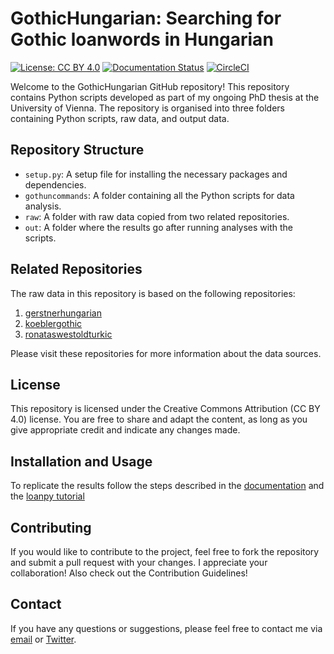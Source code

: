 # GothicHungarian: Searching for Gothic loanwords in Hungarian
[![License: CC BY 4.0](https://mirrors.creativecommons.org/presskit/buttons/88x31/svg/by.svg)](https://creativecommons.org/licenses/by/4.0/)
[![Documentation Status](https://readthedocs.org/projects/gothichungarian/badge/?version=latest)](https://gothichungarian.readthedocs.io/en/latest/?badge=latest)
[![CircleCI](https://dl.circleci.com/status-badge/img/gh/LoanpyDataHub/GothicHungarian/tree/main.svg?style=svg)](https://dl.circleci.com/status-badge/redirect/gh/LoanpyDataHub/GothicHungarian/tree/main)

Welcome to the GothicHungarian GitHub repository! This repository contains Python scripts developed as part of my ongoing PhD thesis at the University of Vienna. The repository is organised into three folders containing Python scripts, raw data, and output data.

## Repository Structure

- `setup.py`: A setup file for installing the necessary packages and dependencies.
- `gothuncommands`: A folder containing all the Python scripts for data analysis.
- `raw`: A folder with raw data copied from two related repositories.
- `out`: A folder where the results go after running analyses with the scripts.

## Related Repositories

The raw data in this repository is based on the following repositories:

1. [gerstnerhungarian](https://github.com/LoanpyDataHub/gerstnerhungarian)
2. [koeblergothic](https://github.com/LoanpyDataHub/koeblergothic)
3. [ronataswestoldturkic](https://github.com/LoanpyDataHub/ronataswestoldturkic)

Please visit these repositories for more information about the data sources.

## License

This repository is licensed under the Creative Commons Attribution (CC BY 4.0) license. You are free to share and adapt the content, as long as you give appropriate credit and indicate any changes made.

## Installation and Usage

To replicate the results follow the steps described in the [documentation](https://gothichungarian.readthedocs.io/en/latest/?badge=latest) and the [loanpy tutorial](https://loanpy.readthedocs.io/en/latest/tutorial.html)

## Contributing

If you would like to contribute to the project, feel free to fork the repository and submit a pull request with your changes. I appreciate your collaboration! Also check out the Contribution Guidelines!

## Contact

If you have any questions or suggestions, please feel free to contact me via [email](mailto:viktor_martinovic@$removethis$eva.mpg.de) or [Twitter](https://twitter.com/martino_vik).

